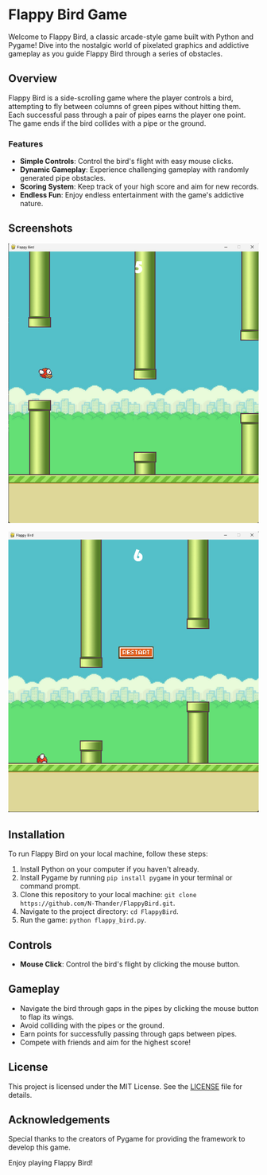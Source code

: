 # Flappy Bird Game

Welcome to Flappy Bird, a classic arcade-style game built with Python and Pygame! Dive into the nostalgic world of pixelated graphics and addictive gameplay as you guide Flappy Bird through a series of obstacles.

## Overview

Flappy Bird is a side-scrolling game where the player controls a bird, attempting to fly between columns of green pipes without hitting them. Each successful pass through a pair of pipes earns the player one point. The game ends if the bird collides with a pipe or the ground.

### Features

- **Simple Controls**: Control the bird's flight with easy mouse clicks.
- **Dynamic Gameplay**: Experience challenging gameplay with randomly generated pipe obstacles.
- **Scoring System**: Keep track of your high score and aim for new records.
- **Endless Fun**: Enjoy endless entertainment with the game's addictive nature.

## Screenshots

![Screenshot 1](screenshots/Screenshot1.png)

![Screenshot 2](screenshots/Screenshot2.png)

## Installation

To run Flappy Bird on your local machine, follow these steps:

1. Install Python on your computer if you haven't already.
2. Install Pygame by running `pip install pygame` in your terminal or command prompt.
3. Clone this repository to your local machine: `git clone https://github.com/N-Thander/FlappyBird.git`.
4. Navigate to the project directory: `cd FlappyBird`.
5. Run the game: `python flappy_bird.py`.

## Controls

- **Mouse Click**: Control the bird's flight by clicking the mouse button.

## Gameplay

- Navigate the bird through gaps in the pipes by clicking the mouse button to flap its wings.
- Avoid colliding with the pipes or the ground.
- Earn points for successfully passing through gaps between pipes.
- Compete with friends and aim for the highest score!

## License

This project is licensed under the MIT License. See the [LICENSE](LICENSE) file for details.

## Acknowledgements

Special thanks to the creators of Pygame for providing the framework to develop this game.

Enjoy playing Flappy Bird!
